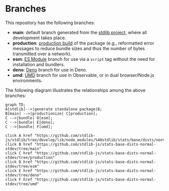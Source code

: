 <!--

@license Apache-2.0

Copyright (c) 2022 The Stdlib Authors.

Licensed under the Apache License, Version 2.0 (the "License");
you may not use this file except in compliance with the License.
You may obtain a copy of the License at

    http://www.apache.org/licenses/LICENSE-2.0

Unless required by applicable law or agreed to in writing, software
distributed under the License is distributed on an "AS IS" BASIS,
WITHOUT WARRANTIES OR CONDITIONS OF ANY KIND, either express or implied.
See the License for the specific language governing permissions and
limitations under the License.

-->

# Branches

This repository has the following branches:

-   **main**: default branch generated from the [stdlib project][stdlib-url], where all development takes place.
-   **production**: [production build][production-url] of the package (e.g., reformatted error messages to reduce bundle sizes and thus the number of bytes transmitted over a network).
-   **esm**: [ES Module][esm-url] branch for use via a `script` tag without the need for installation and bundlers.
-   **deno**: [Deno][deno-url] branch for use in Deno.
-   **umd**: [UMD][umd-url] branch for use in Observable, or in dual browser/Node.js environments.

The following diagram illustrates the relationships among the above branches:

```mermaid
graph TD;
A[stdlib]-->|generate standalone package|B;
B[main] -->|productionize| C[production];
C -->|bundle| D[esm];
C -->|bundle| E[deno];
C -->|bundle| F[umd];

click A href "https://github.com/stdlib-js/stdlib/tree/develop/lib/node_modules/%40stdlib/stats/base/dists/normal/stdev"
click B href "https://github.com/stdlib-js/stats-base-dists-normal-stdev/tree/main"
click C href "https://github.com/stdlib-js/stats-base-dists-normal-stdev/tree/production"
click D href "https://github.com/stdlib-js/stats-base-dists-normal-stdev/tree/esm"
click E href "https://github.com/stdlib-js/stats-base-dists-normal-stdev/tree/deno"
click F href "https://github.com/stdlib-js/stats-base-dists-normal-stdev/tree/umd"
```

[stdlib-url]: https://github.com/stdlib-js/stdlib/tree/develop/lib/node_modules/%40stdlib/stats/base/dists/normal/stdev
[production-url]: https://github.com/stdlib-js/stats-base-dists-normal-stdev/tree/production
[deno-url]: https://github.com/stdlib-js/stats-base-dists-normal-stdev/tree/deno
[umd-url]: https://github.com/stdlib-js/stats-base-dists-normal-stdev/tree/umd
[esm-url]: https://github.com/stdlib-js/stats-base-dists-normal-stdev/tree/esm